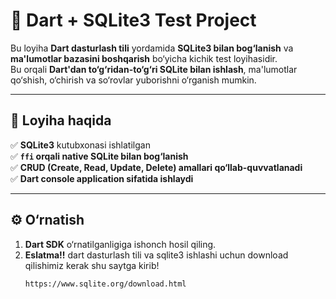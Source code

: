 # 🚀 Dart + SQLite3 Test Project

Bu loyiha **Dart dasturlash tili** yordamida **SQLite3 bilan bog‘lanish** va **ma'lumotlar bazasini boshqarish**
bo‘yicha kichik test loyihasidir.  
Bu orqali **Dart'dan to‘g‘ridan-to‘g‘ri SQLite bilan ishlash**, ma'lumotlar qo‘shish, o‘chirish va so‘rovlar yuborishni
o‘rganish mumkin.

---

## 📌 Loyiha haqida

✅ **SQLite3** kutubxonasi ishlatilgan  
✅ **`ffi` orqali native SQLite bilan bog‘lanish**  
✅ **CRUD (Create, Read, Update, Delete) amallari qo‘llab-quvvatlanadi**  
✅ **Dart console application sifatida ishlaydi**

---

## ⚙️ O‘rnatish

1. **Dart SDK** o‘rnatilganligiga ishonch hosil qiling.
2. **Eslatma!!**
   dart dasturlash tili va sqlite3 ishlashi uchun download qilishimiz kerak shu saytga kirib!
   ```
   https://www.sqlite.org/download.html
   ```